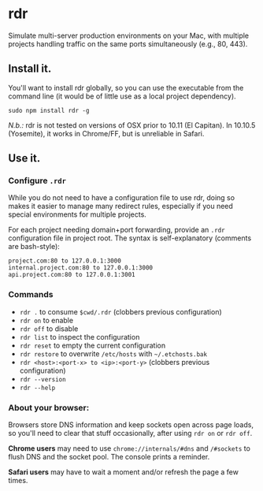 # rdr
Simulate multi-server production environments on your Mac, with multiple projects handling traffic on the same ports simultaneously (e.g., 80, 443).

## Install it.
You'll want to install rdr globally, so you can use the executable from the command line (it would be of little use as a local project dependency).

`sudo npm install rdr -g`

*N.b.:* rdr is not tested on versions of OSX prior to 10.11 (El Capitan). In 10.10.5 (Yosemite), it works in Chrome/FF, but is unreliable in Safari.

## Use it.
### Configure  `.rdr`
While you do not need to have a configuration file to use rdr, doing so makes it easier to manage many redirect rules, especially if you need special environments for multiple projects.

For each project needing domain+port forwarding, provide an `.rdr` configuration file in project root. The syntax is self-explanatory (comments are bash-style):

```
project.com:80 to 127.0.0.1:3000
internal.project.com:80 to 127.0.0.1:3000
api.project.com:80 to 127.0.0.1:3001
```

### Commands
* `rdr .` to consume `$cwd/.rdr` (clobbers previous configuration)
* `rdr on` to enable
* `rdr off` to disable
* `rdr list` to inspect the configuration
* `rdr reset` to empty the current configuration
* `rdr restore` to overwrite `/etc/hosts` with `~/.etchosts.bak`
* `rdr <host>:<port-x> to <ip>:<port-y>` (clobbers previous configuration)
* `rdr --version`
* `rdr --help`

### About your browser:
Browsers store DNS information and keep sockets open across page loads, so you'll need to clear that stuff occasionally, after using `rdr on` or `rdr off`.

**Chrome users** may need to use `chrome://internals/#dns` and `/#sockets` to flush DNS and the socket pool. The console prints a reminder.

**Safari users** may have to wait a moment and/or refresh the page a few times.
